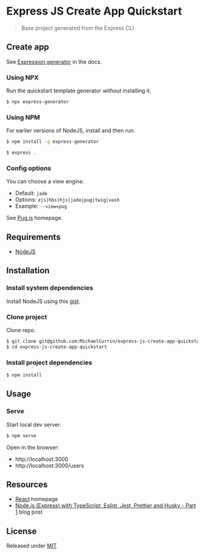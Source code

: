 # Express JS Create App Quickstart
> Base project generated from the Express CLI


## Create app

See [Expression generator](https://expressjs.com/en/starter/generator.html) in the docs.


### Using NPX

Run the quickstart template generator _without_ installing it.

```sh
$ npx express-generator
```

### Using NPM

For earlier versions of NodeJS, install and then run.

```sh
$ npm install -g express-generator
```

```sh
$ express .
```

### Config options

You can choose a view engine.

- Default: `jade`
- Options: `ejs|hbs|hjs|jade|pug|twig|vash`
- Example: `--view=pug`

See [Pug.js](https://pugjs.org/) homepage.


## Requirements

- [NodeJS](https://nodejs.org)


## Installation

### Install system dependencies

Install NodeJS using this [gist](https://gist.github.com/MichaelCurrin/aa1fc56419a355972b96bce23f3bccba).

### Clone project

Clone repo.

```sh
$ git clone git@github.com:MichaelCurrin/express-js-create-app-quickstart.git
$ cd express-js-create-app-quickstart
```

### Install project dependencies

```sh
$ npm install
```


## Usage

### Serve

Start local dev server.

```sh
$ npm serve
```

Open in the browser:

- http://localhost:3000
- http://localhost:3000/users


## Resources

- [React](https://reactjs.org/) homepage
- [Node.js (Express) with TypeScript, Eslint, Jest, Prettier and Husky - Part 1](https://dev.to/ornio/node-js-express-with-typescript-eslint-jest-prettier-and-husky-part-1-1lin) blog post


## License

Released under [MIT](/LICENSE)
